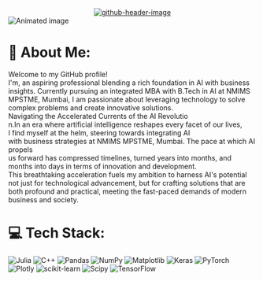<div style="display: flex; justify-content: center;">
    <a href="https://ibb.co/88ktG4N">
        <img src="https://i.ibb.co/pXq5Nrb/github-header-image.png" alt="github-header-image" style="border: 0;">
    </a>
</div>
<img src="https://s12.gifyu.com/images/SVOoV.gif" alt="Animated image" />


# 💫 About Me:
Welcome to my GitHub profile! <br>I'm, an aspiring professional blending a rich foundation in AI with business insights. Currently pursuing an integrated MBA with B.Tech in AI at NMIMS MPSTME, Mumbai, I am passionate about leveraging technology to solve complex problems and create innovative solutions.<br>Navigating the Accelerated Currents of the AI Revolutio<br>n.In an era where artificial intelligence reshapes every facet of our lives,<br> I find myself at the helm, steering towards integrating AI <br>with business strategies at NMIMS MPSTME, Mumbai. The pace at which AI propels <br>us forward has compressed timelines, turned years into months, and<br> months into days in terms of innovation and development. <br>This breathtaking acceleration fuels my ambition to harness AI's potential <br>not just for technological advancement, but for crafting solutions that are <br>both profound and practical, meeting the fast-paced demands of modern business and society.<br>


# 💻 Tech Stack:
![Julia](https://img.shields.io/badge/-Julia-9558B2?style=for-the-badge&logo=julia&logoColor=white) ![C++](https://img.shields.io/badge/c++-%2300599C.svg?style=for-the-badge&logo=c%2B%2B&logoColor=white) ![Pandas](https://img.shields.io/badge/pandas-%23150458.svg?style=for-the-badge&logo=pandas&logoColor=white) ![NumPy](https://img.shields.io/badge/numpy-%23013243.svg?style=for-the-badge&logo=numpy&logoColor=white) ![Matplotlib](https://img.shields.io/badge/Matplotlib-%23ffffff.svg?style=for-the-badge&logo=Matplotlib&logoColor=black) ![Keras](https://img.shields.io/badge/Keras-%23D00000.svg?style=for-the-badge&logo=Keras&logoColor=white) ![PyTorch](https://img.shields.io/badge/PyTorch-%23EE4C2C.svg?style=for-the-badge&logo=PyTorch&logoColor=white) ![Plotly](https://img.shields.io/badge/Plotly-%233F4F75.svg?style=for-the-badge&logo=plotly&logoColor=white) ![scikit-learn](https://img.shields.io/badge/scikit--learn-%23F7931E.svg?style=for-the-badge&logo=scikit-learn&logoColor=white) ![Scipy](https://img.shields.io/badge/SciPy-%230C55A5.svg?style=for-the-badge&logo=scipy&logoColor=%white) ![TensorFlow](https://img.shields.io/badge/TensorFlow-%23FF6F00.svg?style=for-the-badge&logo=TensorFlow&logoColor=white)
